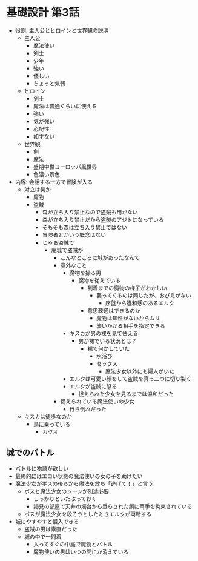 # 基礎設計 第3話
- 役割: 主人公とヒロインと世界観の説明
  - 主人公
    - 魔法使い
    - 剣士
    - 少年
    - 強い
    - 優しい
    - ちょっと気弱
  - ヒロイン
    - 剣士
    - 魔法は普通くらいに使える
    - 強い
    - 気が強い
    - 心配性
    - 如才ない
  - 世界観
    - 剣
    - 魔法
    - 盛期中世ヨーロッパ風世界
    - 色濃い景色
- 内容: 会話する一方で冒険が入る
  - 対立は何か
    - 魔物
    - 盗賊
      - 森が立ち入り禁止なので盗賊も用がない
      - 森が立ち入り禁止だから盗賊のアジトになっている
      - そもそも森は立ち入り禁止ではない
      - 冒険者とかいう概念はない
      - じゃぁ盗賊で
        - 廃城で盗賊が
          - こんなところに城があったなんて
          - 意外なこと
            - 魔物を操る男
              - 魔物を従えている
                - 到着までの魔物の様子がおかしい
                  - 襲ってくるのは同じだが、おびえがない
                    - 序盤から違和感のあるエルク
                - 意思疎通はできるのか
                  - 魔物は知性がないからムリ
                  - 襲いかかる相手を指定できる
            - キスカが男の裸を見て怯える
              - 男が裸でいる状況とは？
                - 裸で何かしていた
                  - 水浴び
                  - セックス
                    - 魔法少女以外にも婦人がいた
            - エルクは可愛い顔をして盗賊を真っ二つに切り裂く
            - エルクが盗賊に怒る
              - 捉えられた少女を見るまでは温和だった
          - 捉えられている魔法使いの少女
            - 行き倒れだった
  - キスカは徒歩なのか
    - 鳥に乗っている
      - カクオ

## 城でのバトル
- バトルに物語が欲しい
- 最終的にはエロい状態の魔法使いの女の子を助けたい
- 魔法少女がボスの後ろから魔法を放ち「逃げて！」と言う
  - ボスと魔法少女のシーンが別途必要
    - しっかりといたぶっておく
    - 謁見の部屋で天井の燭台から垂らされた鎖に両手を拘束されている
  - ボスが魔法少女を殺そうとしたときエルクが両断する
- 城にやすやすと侵入できる
  - 盗賊の男は素直だった
  - 城の中で一悶着
    - 入ってすぐの中庭で魔物とバトル
    - 魔物使いの男はいつの間にか消えている
